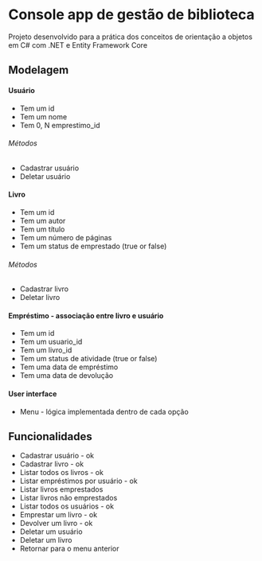 # Console app de gestão de biblioteca

Projeto desenvolvido para a prática dos conceitos de orientação a objetos em C# com .NET e Entity Framework Core

## Modelagem

#### Usuário
- Tem um id
- Tem um nome
- Tem 0, N emprestimo_id

###### Métodos
- Cadastrar usuário
- Deletar usuário

#### Livro
- Tem um id
- Tem um autor
- Tem um título
- Tem um número de páginas
- Tem um status de emprestado (true or false)

###### Métodos
- Cadastrar livro
- Deletar livro

#### Empréstimo - associação entre livro e usuário
- Tem um id
- Tem um usuario_id
- Tem um livro_id
- Tem um status de atividade (true or false)
- Tem uma data de empréstimo
- Tem uma data de devolução

#### User interface
- Menu - lógica implementada dentro de cada opção

## Funcionalidades
- Cadastrar usuário - ok
- Cadastrar livro - ok
- Listar todos os livros - ok
- Listar empréstimos por usuário - ok
- Listar livros emprestados
- Listar livros não emprestados
- Listar todos os usuários - ok
- Emprestar um livro - ok
- Devolver um livro - ok
- Deletar um usuário
- Deletar um livro
- Retornar para o menu anterior

